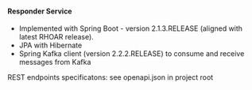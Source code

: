 #### Responder Service

* Implemented with Spring Boot - version 2.1.3.RELEASE (aligned with latest RHOAR release). 
* JPA with Hibernate
* Spring Kafka client (version 2.2.2.RELEASE) to consume and receive messages from Kafka

REST endpoints specificatons: see openapi.json in project root